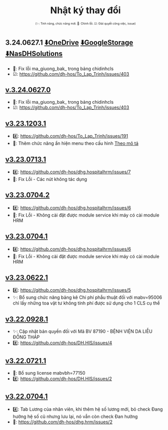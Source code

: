 <div align="center">

# Nhật ký thay đổi</div>

<div align="center" style="font-size:xx-small">(✨: Tính năng, chức năng mới. 🐛: Chỉnh lỗi. ☑: Giải quyết công việc, issue) </div>

#
## 3.24.0627.1 [⬇️OneDrive](https://dh-hos-code.github.io/directTo/?&redirect_url=https%3A%2F%2Fo-dh-007-default-rtdb.asia-southeast1.firebasedatabase.app%2F%2FdirectTo%2FHRMexe%2F32406271-OneDrive.json) [⬇️GoogleStorage](https://dh-hos-code.github.io/directTo/?&redirect_url=https%3A%2F%2Fo-dh-007-default-rtdb.asia-southeast1.firebasedatabase.app%2F%2FdirectTo%2FHRMexe%2F32406271-GoogleStorage.json) [⬇️NasDHSolutions](https://dh-hos-code.github.io/directTo/?&redirect_url=https%3A%2F%2Fo-dh-007-default-rtdb.asia-southeast1.firebasedatabase.app%2F%2FdirectTo%2FHRMexe%2F32406271-NasDHSolutions.json)
- 🐛: Fix lỗi ma_giuong_bak_ trong bảng chidinhcls
- ☑: https://github.com/dh-hos/To_Lap_Trinh/issues/403
## [v.3.24.0627.0]()
- 🐛: Fix lỗi ma_giuong_bak_ trong bảng chidinhcls
- ☑: https://github.com/dh-hos/To_Lap_Trinh/issues/403
## [v3.23.1203.1]()
- #️⃣: <https://github.com/dh-hos/To_Lap_Trinh/issues/191>
- 🐛: Thêm chức năng ẩn hiện menu theo cấu hình [Theo mô tả](https://github.com/dh-hos/Mo-ta-he-thong/blob/main/HRM/Hau-cau-hinh-menu.md)
## [v3.23.0713.1]()
- #️⃣: <https://github.com/dh-hos/dhg.hospitalhrm/issues/7>
- 🐛: Fix Lỗi - Các nút không tác dụng
## [v3.23.0704.2]()
- #️⃣: <https://github.com/dh-hos/dhg.hospitalhrm/issues/6>
- 🐛: Fix Lỗi - Không cài đặt được module service khi máy có cài module HRM
## [v3.23.0704.1]()
- #️⃣: <https://github.com/dh-hos/dhg.hospitalhrm/issues/6>
- 🐛: Fix Lỗi - Không cài đặt được module service khi máy có cài module HRM
## [v3.23.0622.1]()
- #️⃣: <https://github.com/dh-hos/dhg.hospitalhrm/issues/5>
- ✨: Bổ sung chức năng bảng kê Chi phí phẫu thuật đối với mabv=95006 chỉ lấy những toa vật tư không tính phí được sử dụng cho 1 CLS cụ thể
## [v3.22.0928.1]()
-  ✨: Cập nhật bản quyền đối với Mã BV 87190 - BỆNH VIỆN DA LIỄU ĐỒNG THÁP
-  #️⃣: https://github.com/dh-hos/DH.HIS/issues/4
## [v3.22.0721.1]()
-  🐛: Bổ sung license mabvbh=77150
-  #️⃣: https://github.com/dh-hos/DH.HIS/issues/2
## [v3.22.0704.1]()
-  #️⃣: Tab Lương của nhân viên, khi thêm hệ số lương mới, bỏ check Đang hưởng hệ số cũ nhưng lưu lại, nó vẫn còn check Đan hưởng
-  🐛: https://github.com/dh-hos/dhg.hrm/issues/2